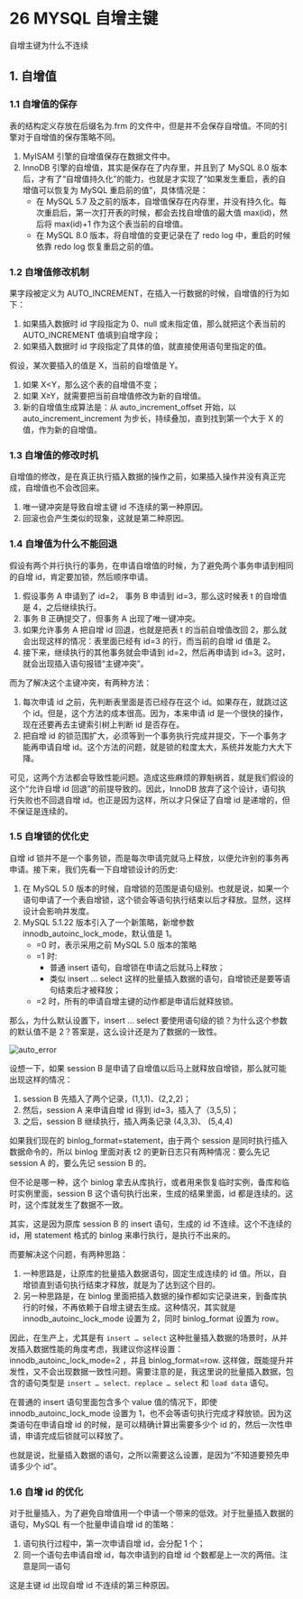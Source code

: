# 26 MYSQL 自增主键


自增主键为什么不连续

<!-- more -->

## 1. 自增值
### 1.1 自增值的保存
表的结构定义存放在后缀名为.frm 的文件中，但是并不会保存自增值。不同的引擎对于自增值的保存策略不同。
1. MyISAM 引擎的自增值保存在数据文件中。
2. InnoDB 引擎的自增值，其实是保存在了内存里，并且到了 MySQL 8.0 版本后，才有了“自增值持久化”的能力，也就是才实现了“如果发生重启，表的自增值可以恢复为 MySQL 重启前的值”，具体情况是：
	- 在 MySQL 5.7 及之前的版本，自增值保存在内存里，并没有持久化。每次重启后，第一次打开表的时候，都会去找自增值的最大值 max(id)，然后将 max(id)+1 作为这个表当前的自增值。﻿
	- 在 MySQL 8.0 版本，将自增值的变更记录在了 redo log 中，重启的时候依靠 redo log 恢复重启之前的值。

### 1.2 自增值修改机制
果字段被定义为 AUTO_INCREMENT，在插入一行数据的时候，自增值的行为如下：
1. 如果插入数据时 id 字段指定为 0、null 或未指定值，那么就把这个表当前的 AUTO_INCREMENT 值填到自增字段；
2. 如果插入数据时 id 字段指定了具体的值，就直接使用语句里指定的值。

假设，某次要插入的值是 X，当前的自增值是 Y。
1. 如果 X<Y，那么这个表的自增值不变；
2. 如果 X≥Y，就需要把当前自增值修改为新的自增值。
3. 新的自增值生成算法是：从 auto_increment_offset 开始，以 auto_increment_increment 为步长，持续叠加，直到找到第一个大于 X 的值，作为新的自增值。

### 1.3 自增值的修改时机
自增值的修改，是在真正执行插入数据的操作之前，如果插入操作并没有真正完成，自增值也不会改回来。
1. 唯一键冲突是导致自增主键 id 不连续的第一种原因。
2. 回滚也会产生类似的现象，这就是第二种原因。

### 1.4 自增值为什么不能回退
假设有两个并行执行的事务，在申请自增值的时候，为了避免两个事务申请到相同的自增 id，肯定要加锁，然后顺序申请。
1. 假设事务 A 申请到了 id=2， 事务 B 申请到 id=3，那么这时候表 t 的自增值是 4，之后继续执行。
2. 事务 B 正确提交了，但事务 A 出现了唯一键冲突。
3. 如果允许事务 A 把自增 id 回退，也就是把表 t 的当前自增值改回 2，那么就会出现这样的情况：表里面已经有 id=3 的行，而当前的自增 id 值是 2。
4. 接下来，继续执行的其他事务就会申请到 id=2，然后再申请到 id=3。这时，就会出现插入语句报错“主键冲突”。

而为了解决这个主键冲突，有两种方法：
1. 每次申请 id 之前，先判断表里面是否已经存在这个 id。如果存在，就跳过这个 id。但是，这个方法的成本很高。因为，本来申请 id 是一个很快的操作，现在还要再去主键索引树上判断 id 是否存在。
2. 把自增 id 的锁范围扩大，必须等到一个事务执行完成并提交，下一个事务才能再申请自增 id。这个方法的问题，就是锁的粒度太大，系统并发能力大大下降。

可见，这两个方法都会导致性能问题。造成这些麻烦的罪魁祸首，就是我们假设的这个“允许自增 id 回退”的前提导致的。因此，InnoDB 放弃了这个设计，语句执行失败也不回退自增 id。也正是因为这样，所以才只保证了自增 id 是递增的，但不保证是连续的。

### 1.5 自增锁的优化史
自增 id 锁并不是一个事务锁，而是每次申请完就马上释放，以便允许别的事务再申请。接下来，我们先看一下自增锁设计的历史:
1. 在 MySQL 5.0 版本的时候，自增锁的范围是语句级别。也就是说，如果一个语句申请了一个表自增锁，这个锁会等语句执行结束以后才释放。显然，这样设计会影响并发度。
2. MySQL 5.1.22 版本引入了一个新策略，新增参数 innodb_autoinc_lock_mode，默认值是 1。
	- =0 时，表示采用之前 MySQL 5.0 版本的策略
	- =1 时:
		- 普通 insert 语句，自增锁在申请之后就马上释放；
		- 类似 insert … select 这样的批量插入数据的语句，自增锁还是要等语句结束后才被释放；
	- =2 时，所有的申请自增主键的动作都是申请后就释放锁。

那么，为什么默认设置下，insert … select 要使用语句级的锁？为什么这个参数的默认值不是 2？答案是，这么设计还是为了数据的一致性。

![auto_error](/images/mysql/MySQL45讲/auto_error.png)

设想一下，如果 session B 是申请了自增值以后马上就释放自增锁，那么就可能出现这样的情况：
1. session B 先插入了两个记录，(1,1,1)、(2,2,2)；
2. 然后，session A 来申请自增 id 得到 id=3，插入了（3,5,5)；
3. 之后，session B 继续执行，插入两条记录 (4,3,3)、 (5,4,4)

如果我们现在的 binlog_format=statement，由于两个 session 是同时执行插入数据命令的，所以 binlog 里面对表 t2 的更新日志只有两种情况：要么先记 session A 的，要么先记 session B 的。

但不论是哪一种，这个 binlog 拿去从库执行，或者用来恢复临时实例，备库和临时实例里面，session B 这个语句执行出来，生成的结果里面，id 都是连续的。这时，这个库就发生了数据不一致。

其实，这是因为原库 session B 的 insert 语句，生成的 id 不连续。这个不连续的 id，用 statement 格式的 binlog 来串行执行，是执行不出来的。

而要解决这个问题，有两种思路：
1. 一种思路是，让原库的批量插入数据语句，固定生成连续的 id 值。所以，自增锁直到语句执行结束才释放，就是为了达到这个目的。
2. 另一种思路是，在 binlog 里面把插入数据的操作都如实记录进来，到备库执行的时候，不再依赖于自增主键去生成。这种情况，其实就是 innodb_autoinc_lock_mode 设置为 2，同时 binlog_format 设置为 row。

因此，在生产上，尤其是有 `insert … select` 这种批量插入数据的场景时，从并发插入数据性能的角度考虑，我建议你这样设置：innodb_autoinc_lock_mode=2 ，并且 binlog_format=row. 这样做，既能提升并发性，又不会出现数据一致性问题。需要注意的是，我这里说的批量插入数据，包含的语句类型是 `insert … select、replace … select` 和 `load data` 语句。

在普通的 insert 语句里面包含多个 value 值的情况下，即使 innodb_autoinc_lock_mode 设置为 1，也不会等语句执行完成才释放锁。因为这类语句在申请自增 id 的时候，是可以精确计算出需要多少个 id 的，然后一次性申请，申请完成后锁就可以释放了。

也就是说，批量插入数据的语句，之所以需要这么设置，是因为“不知道要预先申请多少个 id”。

### 1.6 自增 id 的优化
对于批量插入，为了避免自增值用一个申请一个带来的低效。对于批量插入数据的语句，MySQL 有一个批量申请自增 id 的策略：
1. 语句执行过程中，第一次申请自增 id，会分配 1 个；
2. 同一个语句去申请自增 id，每次申请到的自增 id 个数都是上一次的两倍。注意是同一语句

这是主键 id 出现自增 id 不连续的第三种原因。


